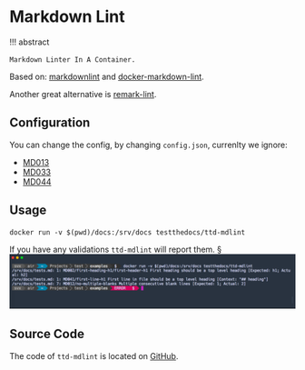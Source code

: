 # Markdown Lint

!!! abstract

    Markdown Linter In A Container.

Based on: [markdownlint](https://github.com/DavidAnson/markdownlint) and [docker-markdown-lint](https://github.com/dcycle/docker-markdown-lint).

Another great alternative is [remark-lint](https://github.com/remarkjs/remark-lint).

## Configuration

You can change the config, by changing `config.json`, currenlty we ignore:

- [MD013](https://github.com/DavidAnson/markdownlint/blob/master/doc/Rules.md#md013)
- [MD033](https://github.com/DavidAnson/markdownlint/blob/master/doc/Rules.md#md033)
- [MD044](https://github.com/DavidAnson/markdownlint/blob/master/doc/Rules.md#md044)

## Usage

```console
docker run -v $(pwd)/docs:/srv/docs testthedocs/ttd-mdlint
```

If you have any validations `ttd-mdlint` will report them.
§
![ttd-mdlint](images/ttd-mdlint.png "ttd-mdlint example")

## Source Code

The code of `ttd-mdlint` is located on [GitHub](https://github.com/testthedocs/rakpart/tree/master/ttd-mdlint).
